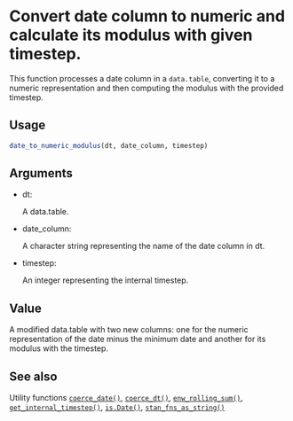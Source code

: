# Convert date column to numeric and calculate its modulus with given timestep.

This function processes a date column in a `data.table`, converting it
to a numeric representation and then computing the modulus with the
provided timestep.

## Usage

``` r
date_to_numeric_modulus(dt, date_column, timestep)
```

## Arguments

- dt:

  A data.table.

- date_column:

  A character string representing the name of the date column in dt.

- timestep:

  An integer representing the internal timestep.

## Value

A modified data.table with two new columns: one for the numeric
representation of the date minus the minimum date and another for its
modulus with the timestep.

## See also

Utility functions
[`coerce_date()`](https://package.epinowcast.org/dev/reference/coerce_date.md),
[`coerce_dt()`](https://package.epinowcast.org/dev/reference/coerce_dt.md),
[`enw_rolling_sum()`](https://package.epinowcast.org/dev/reference/enw_rolling_sum.md),
[`get_internal_timestep()`](https://package.epinowcast.org/dev/reference/get_internal_timestep.md),
[`is.Date()`](https://package.epinowcast.org/dev/reference/is.Date.md),
[`stan_fns_as_string()`](https://package.epinowcast.org/dev/reference/stan_fns_as_string.md)
